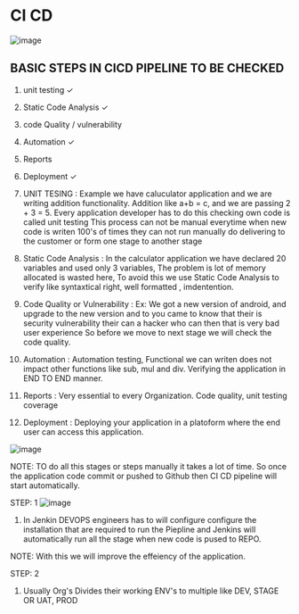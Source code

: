 # CI CD 

![image](https://github.com/pavankumar0077/Complete-DevOps/assets/40380941/58f6060d-99a8-423d-a266-c86c0ee64923)

BASIC STEPS IN CICD PIPELINE TO BE CHECKED
--
1) unit testing ✓
2) Static Code Analysis ✓
3) code Quality / vulnerability
4) Automation ✓
5) Reports
6) Deployment ✓

1) UNIT TESING : Example we have caluculator application and we are writing addition functionality. Addition like
a+b = c, and we are passing 2 + 3 = 5. Every application developer has to do this checking own code is called unit testing
This process can not be manual everytime when new code is writen 100's of times they can not run manually do delivering to the customer or form one stage to another stage

2) Static Code Analysis : In the calculator application we have declared 20 variables and used only 3 variables, The problem
is lot of memory allocated is wasted here, To avoid this we use Static Code Analysis to verify like syntaxtical right, well formatted , imdentention.

3) Code Quality or Vulnerability : Ex: We got a new version of android, and upgrade to the new version and to you came to know that
their is security vulnerability their can a hacker who can then that is very bad user experience So before we move to next stage we will
check the code quality.

4) Automation : Automation testing, Functional we can writen does not impact other functions like sub, mul and div.
Verifying the application in END TO END manner.

5) Reports : Very essential to every Organization. Code quality, unit testing coverage

6) Deployment : Deploying your application in a platoform where the end user can access this application.

![image](https://github.com/pavankumar0077/Complete-DevOps/assets/40380941/fd6f9e49-a764-4741-b4aa-4f8d8db743bb)

NOTE: TO do all this stages or steps manually it takes a lot of time. So once the application code commit or pushed to
Github then CI CD pipeline will start automatically.

STEP: 1
![image](https://github.com/pavankumar0077/Complete-DevOps/assets/40380941/e4001316-6469-4c81-8ce8-4304b95d67b0)
1) In Jenkin DEVOPS engineers has to will configure configure the installation that are required to run the
Piepline and Jenkins will automatically run all the stage when new code is pused to REPO.

NOTE: With this we will improve the effeiency of the application.

STEP: 2
1) Usually Org's Divides their working ENV's to multiple like DEV, STAGE OR UAT, PROD 


